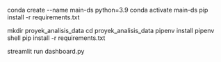 conda create --name main-ds python=3.9
conda activate main-ds
pip install -r requirements.txt

mkdir proyek_analisis_data
cd proyek_analisis_data
pipenv install
pipenv shell
pip install -r requirements.txt

streamlit run dashboard.py